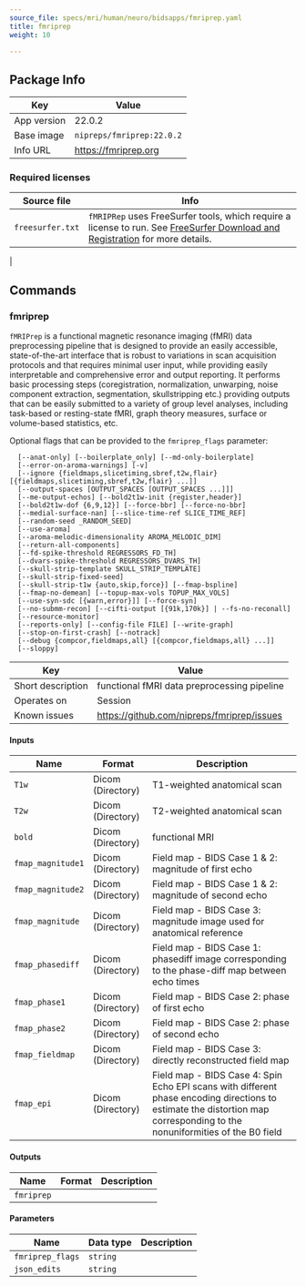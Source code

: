 ```yaml
---
source_file: specs/mri/human/neuro/bidsapps/fmriprep.yaml
title: fmriprep
weight: 10

---
```


## Package Info
|Key|Value|
|---|-----|
|App version|22.0.2|
|Base image|`nipreps/fmriprep:22.0.2`|
|Info URL|https://fmriprep.org|

### Required licenses
|Source file|Info|
|-----------|----|
|`freesurfer.txt`|`fMRIPRep` uses FreeSurfer tools, which require a license to run. See [FreeSurfer Download and Registration](https://surfer.nmr.mgh.harvard.edu/registration.html) for more details.
|

## Commands
### fmriprep
`fMRIPrep` is a functional magnetic resonance imaging (fMRI) data preprocessing
pipeline that is designed to provide an easily accessible, state-of-the-art
interface that is robust to variations in scan acquisition protocols and that
requires minimal user input, while providing easily interpretable and comprehensive
error and output reporting. It performs basic processing steps (coregistration,
normalization, unwarping, noise component extraction, segmentation,
skullstripping etc.) providing outputs that can be easily submitted to a variety
of group level analyses, including task-based or resting-state fMRI, graph
theory measures, surface or volume-based statistics, etc.

Optional flags that can be provided to the `fmriprep_flags` parameter:
```
  [--anat-only] [--boilerplate_only] [--md-only-boilerplate]
  [--error-on-aroma-warnings] [-v]
  [--ignore {fieldmaps,slicetiming,sbref,t2w,flair} [{fieldmaps,slicetiming,sbref,t2w,flair} ...]]
  [--output-spaces [OUTPUT_SPACES [OUTPUT_SPACES ...]]]
  [--me-output-echos] [--bold2t1w-init {register,header}]
  [--bold2t1w-dof {6,9,12}] [--force-bbr] [--force-no-bbr]
  [--medial-surface-nan] [--slice-time-ref SLICE_TIME_REF]
  [--random-seed _RANDOM_SEED]
  [--use-aroma]
  [--aroma-melodic-dimensionality AROMA_MELODIC_DIM]
  [--return-all-components]
  [--fd-spike-threshold REGRESSORS_FD_TH]
  [--dvars-spike-threshold REGRESSORS_DVARS_TH]
  [--skull-strip-template SKULL_STRIP_TEMPLATE]
  [--skull-strip-fixed-seed]
  [--skull-strip-t1w {auto,skip,force}] [--fmap-bspline]
  [--fmap-no-demean] [--topup-max-vols TOPUP_MAX_VOLS]
  [--use-syn-sdc [{warn,error}]] [--force-syn]
  [--no-submm-recon] [--cifti-output [{91k,170k}] | --fs-no-reconall]
  [--resource-monitor]
  [--reports-only] [--config-file FILE] [--write-graph]
  [--stop-on-first-crash] [--notrack]
  [--debug {compcor,fieldmaps,all} [{compcor,fieldmaps,all} ...]]
  [--sloppy]
```


|Key|Value|
|---|-----|
|Short description|functional fMRI data preprocessing pipeline|
|Operates on|Session|
|Known issues|https://github.com/nipreps/fmriprep/issues|
#### Inputs
|Name|Format|Description|
|----|------|-----------|
|`T1w`|<span data-toggle="tooltip" data-placement="bottom" title="medimage:Dicom" aria-label="medimage:Dicom">Dicom (Directory)</span>|T1-weighted anatomical scan|
|`T2w`|<span data-toggle="tooltip" data-placement="bottom" title="medimage:Dicom" aria-label="medimage:Dicom">Dicom (Directory)</span>|T2-weighted anatomical scan|
|`bold`|<span data-toggle="tooltip" data-placement="bottom" title="medimage:Dicom" aria-label="medimage:Dicom">Dicom (Directory)</span>|functional MRI|
|`fmap_magnitude1`|<span data-toggle="tooltip" data-placement="bottom" title="medimage:Dicom" aria-label="medimage:Dicom">Dicom (Directory)</span>|Field map - BIDS Case 1 & 2: magnitude of first echo|
|`fmap_magnitude2`|<span data-toggle="tooltip" data-placement="bottom" title="medimage:Dicom" aria-label="medimage:Dicom">Dicom (Directory)</span>|Field map - BIDS Case 1 & 2: magnitude of second echo|
|`fmap_magnitude`|<span data-toggle="tooltip" data-placement="bottom" title="medimage:Dicom" aria-label="medimage:Dicom">Dicom (Directory)</span>|Field map - BIDS Case 3: magnitude image used for anatomical reference|
|`fmap_phasediff`|<span data-toggle="tooltip" data-placement="bottom" title="medimage:Dicom" aria-label="medimage:Dicom">Dicom (Directory)</span>|Field map - BIDS Case 1: phasediff image corresponding to the phase-diff map between echo times|
|`fmap_phase1`|<span data-toggle="tooltip" data-placement="bottom" title="medimage:Dicom" aria-label="medimage:Dicom">Dicom (Directory)</span>|Field map - BIDS Case 2: phase of first echo|
|`fmap_phase2`|<span data-toggle="tooltip" data-placement="bottom" title="medimage:Dicom" aria-label="medimage:Dicom">Dicom (Directory)</span>|Field map - BIDS Case 2: phase of second echo|
|`fmap_fieldmap`|<span data-toggle="tooltip" data-placement="bottom" title="medimage:Dicom" aria-label="medimage:Dicom">Dicom (Directory)</span>|Field map - BIDS Case 3: directly reconstructed field map|
|`fmap_epi`|<span data-toggle="tooltip" data-placement="bottom" title="medimage:Dicom" aria-label="medimage:Dicom">Dicom (Directory)</span>|Field map - BIDS Case 4: Spin Echo EPI scans with different phase encoding directions to estimate the distortion map corresponding to the nonuniformities of the B0 field|

#### Outputs
|Name|Format|Description|
|----|------|-----------|
|`fmriprep`|||

#### Parameters
|Name|Data type|Description|
|----|---------|-----------|
|`fmriprep_flags`|`string`||
|`json_edits`|`string`||

